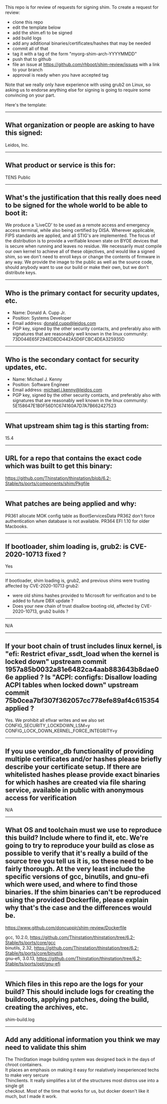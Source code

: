 This repo is for review of requests for signing shim.  To create a request for review:

- clone this repo
- edit the template below
- add the shim.efi to be signed
- add build logs
- add any additional binaries/certificates/hashes that may be needed
- commit all of that
- tag it with a tag of the form "myorg-shim-arch-YYYYMMDD"
- push that to github
- file an issue at https://github.com/rhboot/shim-review/issues with a link to your branch
- approval is ready when you have accepted tag

Note that we really only have experience with using grub2 on Linux, so asking
us to endorse anything else for signing is going to require some convincing on
your part.

Here's the template:

-------------------------------------------------------------------------------
What organization or people are asking to have this signed:
-------------------------------------------------------------------------------
Leidos, Inc.

-------------------------------------------------------------------------------
What product or service is this for:
-------------------------------------------------------------------------------
TENS Public

-------------------------------------------------------------------------------
What's the justification that this really does need to be signed for the whole world to be able to boot it:
-------------------------------------------------------------------------------
We produce a 'LiveCD' to be used as a remote access and emergency access terminal, while also being certified by DISA. Wherever applicable, FIPS standards are applied, and all STIG's are implemented. The focus of the distribution is to provide a verifiable known state on BYOE devices that is secure when running and leaves no residue. We necessarily must compile our own kernel to achieve all of these objectives, and would like a signed shim, so we don't need to enroll keys or change the contents of firmware in any way. We provide the image to the public as well as the source code, should anybody want to use our build or make their own, but we don't distribute keys.

-------------------------------------------------------------------------------
Who is the primary contact for security updates, etc.
-------------------------------------------------------------------------------
- Name: Donald A. Cupp Jr.
- Position: Systems Developer
- Email address: donald.cupp@leidos.com
- PGP key, signed by the other security contacts, and preferably also with signatures that are reasonably well known in the linux community:
73D044E65F294ED8DD442A5D6FCBC4DEA325935D
-------------------------------------------------------------------------------
Who is the secondary contact for security updates, etc.
-------------------------------------------------------------------------------
- Name: Michael J. Kenny
- Position: Software Engineer
- Email address: michael.j.kenny@leidos.com
- PGP key, signed by the other security contacts, and preferably also with signatures that are reasonably well known in the linux community:
5E158647E1B0F56D1C674160A7D7A7B662427523
-------------------------------------------------------------------------------
What upstream shim tag is this starting from:
-------------------------------------------------------------------------------
15.4

-------------------------------------------------------------------------------
URL for a repo that contains the exact code which was built to get this binary:
-------------------------------------------------------------------------------
https://github.com/Thinstation/thinstation/blob/6.2-Stable/ts/ports/components/shim/Pkgfile

-------------------------------------------------------------------------------
What patches are being applied and why:
-------------------------------------------------------------------------------
PR361 allocate MOK config table as BootServicesData
PR362 don't force authentication when database is not available.
PR364 EFI 1.10 for older Macbooks.

-------------------------------------------------------------------------------
If bootloader, shim loading is, grub2: is CVE-2020-10713 fixed ?
-------------------------------------------------------------------------------
Yes

-------------------------------------------------------------------------------
If bootloader, shim loading is, grub2, and previous shims were trusting affected
by CVE-2020-10713 grub2:
* were old shims hashes provided to Microsoft for verification
  and to be added to future DBX update ?
* Does your new chain of trust disallow booting old, affected by CVE-2020-10713,
  grub2 builds ?
-------------------------------------------------------------------------------
N/A

-------------------------------------------------------------------------------
If your boot chain of trust includes linux kernel, is
"efi: Restrict efivar_ssdt_load when the kernel is locked down"
upstream commit 1957a85b0032a81e6482ca4aab883643b8dae06e applied ?
Is "ACPI: configfs: Disallow loading ACPI tables when locked down"
upstream commit 75b0cea7bf307f362057cc778efe89af4c615354 applied ?
-------------------------------------------------------------------------------
Yes. We prohibit all efivar writes and we also set
CONFIG_SECURITY_LOCKDOWN_LSM=y
CONFIG_LOCK_DOWN_KERNEL_FORCE_INTEGRITY=y


-------------------------------------------------------------------------------
If you use vendor_db functionality of providing multiple certificates and/or
hashes please briefly describe your certificate setup. If there are whitelisted hashes
please provide exact binaries for which hashes are created via file sharing service,
available in public with anonymous access for verification
-------------------------------------------------------------------------------
N/A

-------------------------------------------------------------------------------
What OS and toolchain must we use to reproduce this build?  Include where to find it, etc.  We're going to try to reproduce your build as close as possible to verify that it's really a build of the source tree you tell us it is, so these need to be fairly thorough. At the very least include the specific versions of gcc, binutils, and gnu-efi which were used, and where to find those binaries.
If the shim binaries can't be reproduced using the provided Dockerfile, please explain why that's the case and the differences would be.
-------------------------------------------------------------------------------

https://www.github.com/doncuppjr/shim-review/Dockerfile

gcc, 10.2.0, https://github.com/Thinstation/thinstation/tree/6.2-Stable/ts/ports/core/gcc  
binutils, 2.32, https://github.com/Thinstation/thinstation/tree/6.2-Stable/ts/ports/core/binutils  
gnu-efi, 3.0.13, https://github.com/Thinstation/thinstation/tree/6.2-Stable/ts/ports/opt/gnu-efi  

-------------------------------------------------------------------------------
Which files in this repo are the logs for your build?   This should include logs for creating the buildroots, applying patches, doing the build, creating the archives, etc.
-------------------------------------------------------------------------------
shim-build.log

-------------------------------------------------------------------------------
Add any additional information you think we may need to validate this shim
-------------------------------------------------------------------------------
The ThinStation image building system was designed back in the days of chroot containers.  
It places an emphasis on making it easy for realatively inexperienced techs to make very sercure  
Thinclients. It really simplifies a lot of the structures most distros use into a single git  
checkout. Most of the time that works for us, but docker doesn't like it much, but I made it work.
